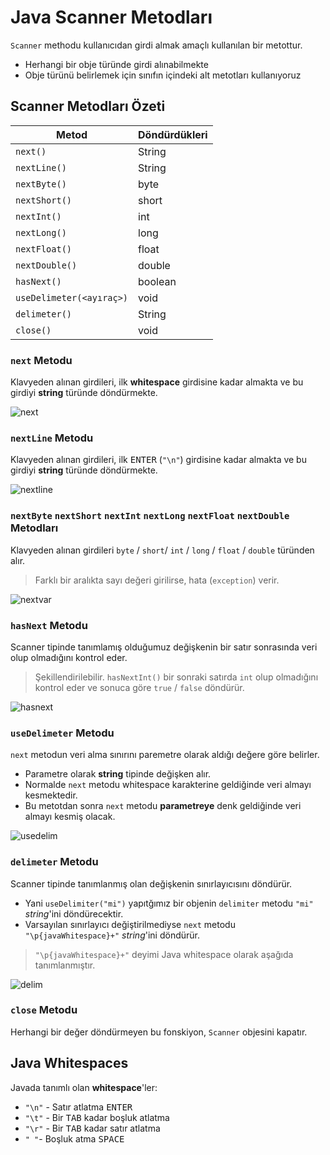 # Java Scanner Metodları

`Scanner` methodu kullanıcıdan girdi almak amaçlı kullanılan bir metottur.

- Herhangi bir obje türünde girdi alınabilmekte
- Obje türünü belirlemek için sınıfın içindeki alt metotları kullanıyoruz

## Scanner Metodları Özeti

| Metod                    | Döndürdükleri |
| ------------------------ | ------------- |
| `next()`                 | String        |
| `nextLine()`             | String        |
| `nextByte()`             | byte          |
| `nextShort()`            | short         |
| `nextInt()`              | int           |
| `nextLong()`             | long          |
| `nextFloat()`            | float         |
| `nextDouble()`           | double        |
| `hasNext()`              | boolean       |
| `useDelimeter(<ayıraç>)` | void          |
| `delimeter()`            | String        |
| `close()`                | void          |

### `next` Metodu

Klavyeden alınan girdileri, ilk **whitespace** girdisine kadar almakta ve bu girdiyi **string** türünde döndürmekte.

![next](../res/scanner_next.png)

### `nextLine` Metodu

Klavyeden alınan girdileri, ilk <kbd>ENTER</kbd> (`"\n"`) girdisine kadar almakta ve bu girdiyi **string** türünde döndürmekte.

![nextline](../res/scanner_nextline;.png)

### `nextByte` `nextShort` `nextInt` `nextLong` `nextFloat` `nextDouble` Metodları

Klavyeden alınan girdileri `byte` / `short`/ `int` / `long` / `float` / `double` türünden alır.

> Farklı bir aralıkta sayı değeri girilirse, hata (`exception`) verir.

![nextvar](../res/scanner_nextvar.jpg)

### `hasNext` Metodu

Scanner tipinde tanımlamış olduğumuz değişkenin bir satır sonrasında veri olup olmadığını kontrol eder.

> Şekillendirilebilir. `hasNextInt()` bir sonraki satırda `int` olup olmadığını kontrol eder ve sonuca göre `true` / `false` döndürür.

![hasnext](../res/scanner_hasnext.png)

### `useDelimeter` Metodu

`next` metodun veri alma sınırını paremetre olarak aldığı değere göre belirler.

- Parametre olarak **string** tipinde değişken alır.
- Normalde `next` metodu whitespace karakterine geldiğinde veri almayı kesmektedir.
- Bu metotdan sonra `next` metodu **parametreye** denk geldiğinde veri almayı kesmiş olacak.

![usedelim](../res/scanner_usedelim.png)

### `delimeter` Metodu

Scanner tipinde tanımlanmış olan değişkenin sınırlayıcısını döndürür. 

- Yani `useDelimiter("mi")` yapıtğımız bir objenin `delimiter` metodu `"mi"` *string*'ini döndürecektir.
- Varsayılan sınırlayıcı değiştirilmediyse `next` metodu `"\p{javaWhitespace}+"` *string*'ini döndürür.

> `"\p{javaWhitespace}+"` deyimi Java whitespace olarak aşağıda tanımlanmıştır.

![delim](../res/scanner_delim.png)

### `close` Metodu

Herhangi bir değer döndürmeyen bu fonskiyon, `Scanner` objesini kapatır.

## Java Whitespaces

Javada tanımlı olan **whitespace**'ler:

- `"\n"` - Satır atlatma <kbd>ENTER</kbd>
- `"\t"` - Bir <kbd>TAB</kbd> kadar boşluk atlatma
- `"\r"` - Bir <kbd>TAB</kbd> kadar satır atlatma
- `" "`- Boşluk atma <kbd>SPACE</kbd>